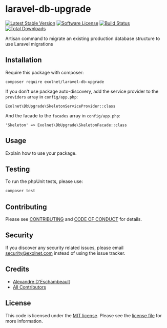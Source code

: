 # laravel-db-upgrade

[![Latest Stable Version](https://poser.pugx.org/eXolnet/laravel-db-upgrade/v/stable?format=flat-square)](https://packagist.org/packages/eXolnet/laravel-db-upgrade)
[![Software License](https://img.shields.io/badge/license-MIT-brightgreen.svg?style=flat-square)](LICENSE.md)
[![Build Status](https://img.shields.io/travis/eXolnet/laravel-db-upgrade/master.svg?style=flat-square)](https://travis-ci.org/eXolnet/laravel-db-upgrade)
[![Total Downloads](https://img.shields.io/packagist/dt/eXolnet/laravel-db-upgrade.svg?style=flat-square)](https://packagist.org/packages/eXolnet/laravel-db-upgrade)

Artisan command to migrate an existing production database structure to use Laravel migrations

## Installation

Require this package with composer:

```
composer require exolnet/laravel-db-upgrade
```

If you don't use package auto-discovery, add the service provider to the ``providers`` array in `config/app.php`:

```
Exolnet\DbUpgrade\SkeletonServiceProvider::class
```

And the facade to the ``facades`` array in `config/app.php`: 

```
'Skeleton' => Exolnet\DbUpgrade\SkeletonFacade::class
```

## Usage

Explain how to use your package.

## Testing

To run the phpUnit tests, please use:

``` bash
composer test
```

## Contributing

Please see [CONTRIBUTING](CONTRIBUTING.md) and [CODE OF CONDUCT](CODE_OF_CONDUCT.md) for details.

## Security

If you discover any security related issues, please email security@exolnet.com instead of using the issue tracker.

## Credits

- [Alexandre D'Eschambeault](https://github.com/xel1045)
- [All Contributors](../../contributors)

## License

This code is licensed under the [MIT license](http://choosealicense.com/licenses/mit/). 
Please see the [license file](LICENSE) for more information.
